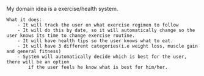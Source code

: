 My domain idea is a exercise/health system.

    What it does:
        - It will track the user on what exercise regimen to follow
        - It will do this by date, so it will automatically change so the user knows its time to change exercise routine.
        - It will have health tips so the user knows what to eat.
        - It will have 3 different categories(i.e weight loss, muscle gain and general fitness)
        - System will automatically decide which is best for the user, there will be an option
            if the user feels he know what is best for him/her.





